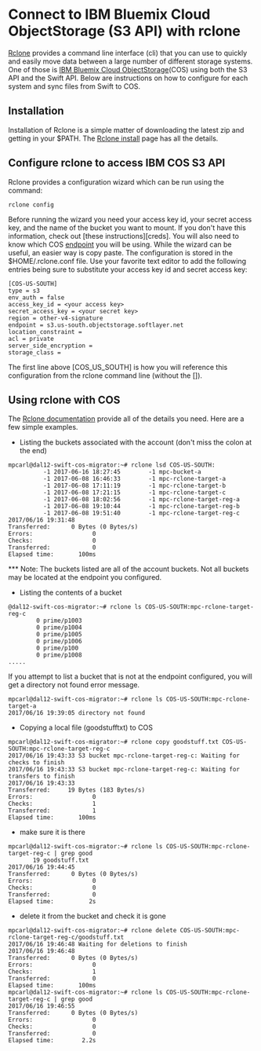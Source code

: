 # Connect to IBM Bluemix Cloud ObjectStorage (S3 API) with rclone
[Rclone][rclone] provides a command line interface (cli) that you can use to quickly and easily move data between a large number of different storage systems. One of those is [IBM Bluemix Cloud ObjectStorage][cos](COS) using both the S3 API and the Swift API. Below are instructions on how to configure for each system and sync files from Swift to COS.

## Installation
Installation of Rclone is a simple matter of downloading the latest zip and getting in your $PATH. The [Rclone install][install] page has all the details.

## Configure rclone to access IBM COS S3 API
Rclone provides a configuration wizard which can be run using the command:

`rclone config`

Before running the wizard you need your access key id, your secret access key, and the name of the bucket you want to mount. If you don't have this information, check out [these instructions][creds]. You will also need to know which COS [endpoint][endpoints] you will be using. While the wizard can be useful, an easier way is copy paste. The configuration is stored in the $HOME/.rclone.conf file. Use your favorite text editor to add the following entries being sure to substitute your access key id and secret access key:

```
[COS-US-SOUTH]
type = s3
env_auth = false
access_key_id = <your access key>
secret_access_key = <your secret key>
region = other-v4-signature
endpoint = s3.us-south.objectstorage.softlayer.net
location_constraint =
acl = private
server_side_encryption =
storage_class =
```
The first line above [COS_US_SOUTH] is how you will reference this configuration from the rclone command line (without the []).
## Using rclone with COS
The [Rclone documentation][rc-docs] provide all of the details you need. Here are a few simple examples.

* Listing the buckets associated with the account (don't miss the colon at the end)
```
mpcarl@dal12-swift-cos-migrator:~# rclone lsd COS-US-SOUTH:
          -1 2017-06-16 18:27:45        -1 mpc-bucket-a
          -1 2017-06-08 16:46:33        -1 mpc-rclone-target-a
          -1 2017-06-08 17:11:19        -1 mpc-rclone-target-b
          -1 2017-06-08 17:21:15        -1 mpc-rclone-target-c
          -1 2017-06-08 18:02:56        -1 mpc-rclone-target-reg-a
          -1 2017-06-08 19:10:44        -1 mpc-rclone-target-reg-b
          -1 2017-06-08 19:51:40        -1 mpc-rclone-target-reg-c
2017/06/16 19:31:48
Transferred:      0 Bytes (0 Bytes/s)
Errors:                 0
Checks:                 0
Transferred:            0
Elapsed time:       100ms
```
*** Note: The buckets listed are all of the account buckets. Not all buckets may be located at the endpoint you configured.

* Listing the contents of a bucket
```
@dal12-swift-cos-migrator:~# rclone ls COS-US-SOUTH:mpc-rclone-target-reg-c
        0 prime/p1003
        0 prime/p1004
        0 prime/p1005
        0 prime/p1006
        0 prime/p100
        0 prime/p1008
.....
```
If you attempt to list a bucket that is not at the endpoint configured, you will get a directory not found error message.
```
mpcarl@dal12-swift-cos-migrator:~# rclone ls COS-US-SOUTH:mpc-rclone-target-a
2017/06/16 19:39:05 directory not found
```
* Copying a local file (goodstufftxt) to COS
```
mpcarl@dal12-swift-cos-migrator:~# rclone copy goodstuff.txt COS-US-SOUTH:mpc-rclone-target-reg-c
2017/06/16 19:43:33 S3 bucket mpc-rclone-target-reg-c: Waiting for checks to finish
2017/06/16 19:43:33 S3 bucket mpc-rclone-target-reg-c: Waiting for transfers to finish
2017/06/16 19:43:33
Transferred:     19 Bytes (183 Bytes/s)
Errors:                 0
Checks:                 1
Transferred:            1
Elapsed time:       100ms
```

* make sure it is there
```
mpcarl@dal12-swift-cos-migrator:~# rclone ls COS-US-SOUTH:mpc-rclone-target-reg-c | grep good
       19 goodstuff.txt
2017/06/16 19:44:45
Transferred:      0 Bytes (0 Bytes/s)
Errors:                 0
Checks:                 0
Transferred:            0
Elapsed time:          2s
```

* delete it from the bucket and check it is gone
```
mpcarl@dal12-swift-cos-migrator:~# rclone delete COS-US-SOUTH:mpc-rclone-target-reg-c/goodstuff.txt
2017/06/16 19:46:48 Waiting for deletions to finish
2017/06/16 19:46:48
Transferred:      0 Bytes (0 Bytes/s)
Errors:                 0
Checks:                 1
Transferred:            0
Elapsed time:       100ms
mpcarl@dal12-swift-cos-migrator:~# rclone ls COS-US-SOUTH:mpc-rclone-target-reg-c | grep good
2017/06/16 19:46:55
Transferred:      0 Bytes (0 Bytes/s)
Errors:                 0
Checks:                 0
Transferred:            0
Elapsed time:        2.2s
```

[rclone]: https://rclone.org/
[cos]: https://www.ibm.com/cloud-computing/products/storage/object-storage/
[dl]: https://rclone.org/downloads/
[install]: https://rclone.org/install/
[endpoints]: https://ibm-public-cos.github.io/crs-docs/endpoints
[rc-docs]: https://rclone.org/docs/
